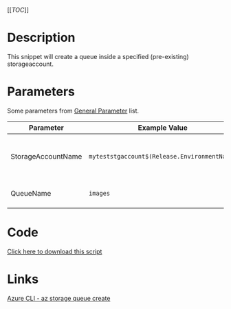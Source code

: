 [[_TOC_]]

# Description
This snippet will create a queue inside a specified (pre-existing) storageaccount.

# Parameters
Some parameters from [General Parameter](/Azure/Azure-CLI-Snippets) list.

| Parameter | Example Value | Description |
|--|--|--|
| StorageAccountName | `myteststgaccount$(Release.EnvironmentName)` | The name of the storageaccount which will be used |
| QueueName | `images` | The name of the queue to create |

# Code
[Click here to download this script](../../../../src/Storage-Accounts/Create-Queue-in-Storageaccount.ps1)

# Links

[Azure CLI - az storage queue create](https://docs.microsoft.com/nl-nl/cli/azure/storage/queue?view=azure-cli-latest#az_storage_queue_create)